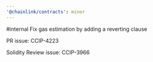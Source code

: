 ```yaml
---
'@chainlink/contracts': minor
---
```


#internal Fix gas estimation by adding a reverting clause

PR issue: CCIP-4223


Solidity Review issue: CCIP-3966